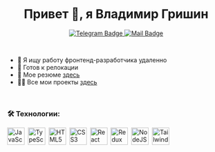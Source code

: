 <div id="header" align="center">
  <h1>Привет 👋, я Владимир Гришин</h1>
</div>

<div id="badges" align="center">
  <a href="https://t.me/avsgle"> 
    <img src="https://img.shields.io/badge/telegram-logo?style=for-the-badge&logo=telegram&logoColor=white&color=26A5E4" alt="Telegram Badge">
  </a>
  <a href="https://t.me/agilerin">
    <img src="https://img.shields.io/badge/mail-logo?style=for-the-badge&logo=maildotru&logoColor=%23FF9E00&color=%23005FF9" alt="Mail Badge">
  </a>
</div>

&nbsp;

- 🔭 Я ищу работу фронтенд-разработчика удаленно
- 🚗 Готов к релокации
- 📝 Мое резюме [здесь](https://krasnoyarsk.hh.ru/resume/5953e7ecff0d18fb320039ed1f4f3338363562)
- 👨‍💻 Все мои проекты [здесь](https://vlagris.github.io/portfolio/)

&nbsp;

### 🛠 Технологии:
<img src="https://cdn.jsdelivr.net/gh/devicons/devicon@latest/icons/javascript/javascript-original.svg" title="JavaScript" alt="JavaScript" width="40" height="40" />&nbsp;
<img src="https://cdn.jsdelivr.net/gh/devicons/devicon@latest/icons/typescript/typescript-original.svg" title="TypeScript" alt="TypeScript" width="40" height="40" />&nbsp;
<img src="https://cdn.jsdelivr.net/gh/devicons/devicon@latest/icons/html5/html5-original.svg" title="HTML5" alt="HTML5" width="40" height="40" />&nbsp;
<img src="https://cdn.jsdelivr.net/gh/devicons/devicon@latest/icons/css3/css3-original.svg" title="CSS3" alt="CSS3" width="40" height="40" />&nbsp;
<img src="https://cdn.jsdelivr.net/gh/devicons/devicon@latest/icons/react/react-original.svg" title="React" alt="React" width="40" height="40" />&nbsp;
<img src="https://cdn.jsdelivr.net/gh/devicons/devicon@latest/icons/redux/redux-original.svg" title="Redux" alt="Redux" width="40" height="40" />&nbsp;
<img src="https://cdn.jsdelivr.net/gh/devicons/devicon@latest/icons/nodejs/nodejs-original.svg" title="NodeJS" alt="NodeJS" width="40" height="40" />&nbsp;
<img src="https://cdn.jsdelivr.net/gh/devicons/devicon@latest/icons/tailwindcss/tailwindcss-original.svg" title="Tailwind CSS" alt="Tailwind CSS" width="40" height="40" />&nbsp;

